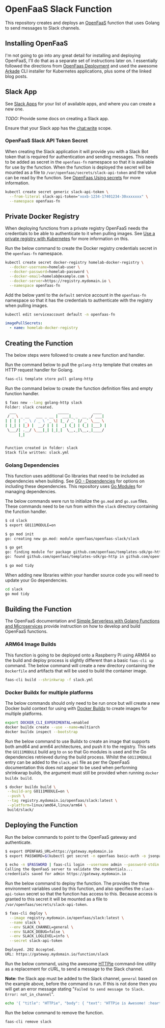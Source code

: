 # OpenFaaS Slack Function

This repository creates and deploys an [OpenFaaS] function that uses Golang to
send messages to Slack channels.

## Installing OpenFaaS

I'm not going to go into any great detail for installing and deploying OpenFaaS,
I'll do that as a separate set of instructions later on. I essentially followed
the directions from [OpenFaas Deployment] and used the awesome [Arkade] CLI
installer for Kubernetes applications, plus some of the linked blog posts.

## Slack App

See [Slack Apps] for your list of available apps, and where you can create a new
one.

_TODO:_ Provide some docs on creating a Slack app.

Ensure that your Slack app has the [chat:write] scope.

### OpenFaaS Slack API Token Secret

When creating the Slack application it will provide you with a Slack Bot token
that is required for authentication and sending messages. This needs to be added
as secret in the `openfaas-fn` namespace so that it is available for use by the
function. When the function is deployed the secret will be mounted as a file to
`/var/openfaas/secrets/slack-api-token` and the value can be read by the
function. See [OpenFaas Using secrets] for more information.

```sh
kubectl create secret generic slack-api-token \
  --from-literal slack-api-token="xoxb-1234-17401234-30xxxxxxx" \
  --namespace openfaas-fn
```

## Private Docker Registry

When deploying functions from a private registry OpenFaaS needs the credentials
to be able to authenticate to it when pulling images. See [Use a private
registry with Kubernetes] for more information on this.

Run the below command to create the Docker registry credentials secret in the
`openfaas-fn` namespace.

```sh
kubectl create secret docker-registry homelab-docker-registry \
  --docker-username=homelab-user \
  --docker-password=homelab-password \
  --docker-email=homelab@example.com \
  --docker-server=https://registry.mydomain.io \
  --namespace openfaas-fn
```

Add the below yaml to the `default` service account in the `openfaas-fn`
namespace so that it has the credentials to authenticate with the registry when
pulling images.

```sh
kubectl edit serviceaccount default -n openfaas-fn
```

```yaml
imagePullSecrets:
  - name: homelab-docker-registry
```

## Creating the Function

The below steps were followed to create a new function and handler.

Run the command below to pull the `golang-http` template that creates an HTTP
request handler for Golang.

```sh
faas-cli template store pull golang-http
```

Run the command below to create the function definition files and empty function
handler.

```sh
$ faas new --lang golang-http slack
Folder: slack created.
  ___                   _____           ____
 / _ \ _ __   ___ _ __ |  ___|_ _  __ _/ ___|
| | | | '_ \ / _ \ '_ \| |_ / _` |/ _` \___ \
| |_| | |_) |  __/ | | |  _| (_| | (_| |___) |
 \___/| .__/ \___|_| |_|_|  \__,_|\__,_|____/
      |_|


Function created in folder: slack
Stack file written: slack.yml
```

### Golang Dependencies

This function uses additional Go libraries that need to be included as
dependencies when building. See [GO - Dependencies] for options on including
these dependencies. This repository uses [Go Modules] for managing dependencies.

The below commands were run to initialize the `go.mod` and `go.sum` files. These
commands need to be run from within the `slack` directory containing the
function handler.

```sh
$ cd slack
$ export GO111MODULE=on

$ go mod init
go: creating new go.mod: module openfaas/openfaas-slack/slack

$ go get
go: finding module for package github.com/openfaas/templates-sdk/go-http
go: found github.com/openfaas/templates-sdk/go-http in github.com/openfaas/templates-sdk v0.0.0-20200723110415-a699ec277c12

$ go mod tidy
```

When adding new libraries within your handler source code you will need to
update your Go dependencies.

```sh
cd slack
go mod tidy
```

## Building the Function

The OpenFaaS documentation and [Simple Serverless with Golang Functions and
Microservices] provide instruction on how to develop and build OpenFaaS
functions.

### ARM64 Image Builds

This function is going to be deployed onto a Raspberry Pi using ARM64 so the
build and deploy process is slightly different than a basic `faas-cli up`
command. The below command will create a new directory containing the
`Dockerfile` and artifacts that will be used to build the container image.

```sh
faas-cli build --shrinkwrap -f slack.yml
```

### Docker Buildx for multiple platforms

The below commands should only need to be run once but will create a new Docker
build context for using with [Docker Buildx] to create images for multiple
platforms.

```sh
export DOCKER_CLI_EXPERIMENTAL=enabled
docker buildx create --use --name=multiarch
docker buildx inspect --bootstrap
```

Run the below command to use Buildx to create an image that supports both amd64
and arm64 architectures, and push it to the registry. This sets the
`GO111MODULE` build arg to `on` so that Go modules is used and the Go
dependencies retrieved during the build process. Whilst the `GO111MODULE` entry
can be added to the `slack.yml` file as per the OpenFaaS documentation this does
not appear to be used when performing shrinkwrap builds, the argument must still
be provided when running `docker buildx build`.

```sh
$ docker buildx build \
 --build-arg GO111MODULE=on \
 --push \
 --tag registry.mydomain.io/openfaas/slack:latest \
 --platform=linux/amd64,linux/arm64 \
 build/slack/
```

## Deploying the Function

Run the below commands to point to the OpenFaaS gateway and authenticate.

```sh
$ export OPENFAAS_URL=https://gateway.mydomain.io
$ export PASSWORD=$(kubectl get secret -n openfaas basic-auth -o jsonpath="{.data.basic-auth-password}" | base64 --decode; echo)

$ echo -n $PASSWORD | faas-cli login --username admin --password-stdin
Calling the OpenFaaS server to validate the credentials...
credentials saved for admin https://gateway.mydomain.io
```

Run the below command to deploy the function. The provides the three environment
variables used by this function, and also specifies the `slack-api-token` secret
so that the function has access to this. Because access is granted to this
secret it will be mounted as a file to `/var/openfaas/secrets/slack-api-token`.

```sh
$ faas-cli deploy \
  --image registry.mydomain.io/openfaas/slack:latest \
  --name slack \
  --env SLACK_CHANNEL=general \
  --env SLACK_DEBUG=false \
  --env SLACK_LOGLEVEL=info \
  --secret slack-api-token

Deployed. 202 Accepted.
URL: https://gateway.mydomain.io/function/slack
```

Run the below command, using the awesome [HTTPie] command-line utility as a
replacement for cURL, to send a message to the Slack channel.

**Note:** the Slack app must be added to the Slack channel, `general` based on
the example above, before the command is run. If this is not done then you will
get an error message stating
"`Failed to send message to Slack. Error: not_in_channel`".

```sh
echo '{ "title": "HTTPie", "body": { "text": "HTTPie is Awesome! :heart:" } }' | http POST https://gateway.mydomain.io/function/slack
```

Run the below command to remove the function.

```sh
faas-cli remove slack
```

[arkade]: https://github.com/alexellis/arkade
[chat:write]: https://api.slack.com/scopes/chat:write
[docker buildx]:
  https://docs.docker.com/engine/reference/commandline/buildx_build/
[go - dependencies]: https://docs.openfaas.com/cli/templates/#go-go-dependencies
[go modules]: https://golang.org/ref/mod
[httpie]: https://httpie.io/
[openfaas]: https://www.openfaas.com/
[openfaas deployment]: https://docs.openfaas.com/deployment/
[openfaas using secrets]: https://docs.openfaas.com/reference/secrets/
[simple serverless with golang functions and microservices]:
  https://www.openfaas.com/blog/golang-serverless/
[slack apps]: https://api.slack.com/apps
[use a private registry with kubernetes]:
  https://docs.openfaas.com/deployment/kubernetes/#use-a-private-registry-with-kubernetes
